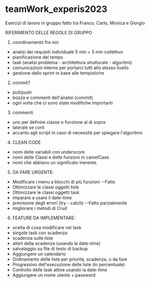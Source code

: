 # teamWork_experis2023
Esercizi di lavoro in gruppo fatto tra Franco, Carlo, Monica e Giorgio

RIFERIMENTO DELLE REGOLE DI GRUPPO

1. coordinamento fra noi:
  - analisi dei requisiti individuale 5 min + 5 min collettivo
  - pianificazione del tempo
  - task (analisi problema - architettura strutturale - algoritmi)
  - comunicazioni interne per portarci tutti allo stesso livello
  - gestione dello sprint in base alle tempistiche

2. commit?
  - pull/push 
  - bozza e commenti dell'analisi (commit)
  - ogni volta che ci sono state modifiche importanti

3. commenti
  - uno per definire classe o funzione al di sopra
  - laterale se corti
  - accanto agli script in caso di necessità per spiegare l'algoritmo

4. CLEAN CODE
  - nomi delle variabili con underscore.
  - nomi delle Classi e delle funzioni in camelCase.
  - nomi che abbiano un significato inerente.

5. DA FARE URGENTE:
  - Modificare i menu a blocchi di più funzioni --Fatto
  - Ottimizzare le classi oggetti liste
  - Ottimizzare le classi oggetti task
  - imparare a usare il date-time
  - previsione degli errori (try - catch) --Fatto parzialmente
  - migliorare i metodi di Crud
  
6. FEATURE DA IMPLEMENTARE:
  - scelta di cosa modificare nei task
  - singole task con scadenza
  - scadenza sulle liste
  - allert della scadenza (usando la date-time)
  - salvataggio su file di testo di backup
  - Aggiungere un calendario
  - Ordinamento delle liste per priorità, scadenza, o da fare
  - Progressivo dell'esecuzione delle liste (in percentuale)
  - Controllo delle task attive usando la date-time
  - Aggiungere un nome utente + password
